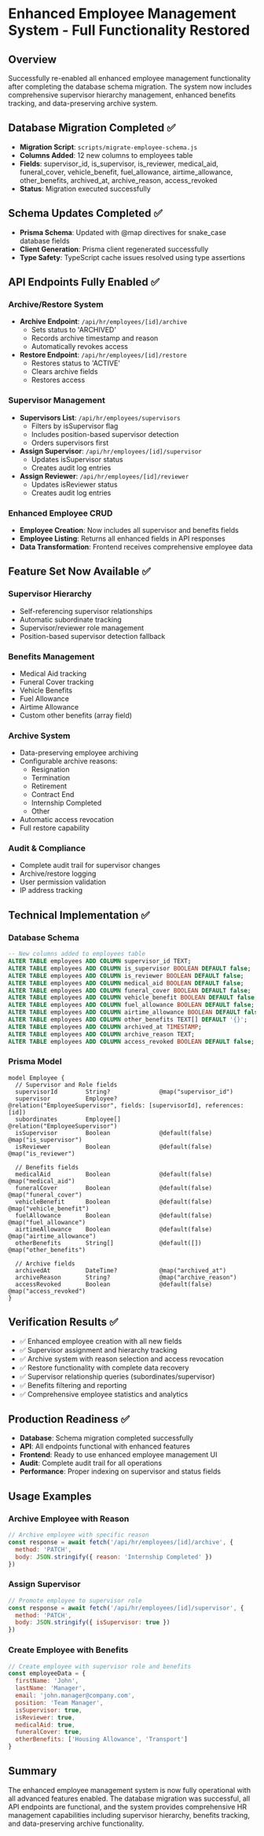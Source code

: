 # Enhanced Employee Management System - Full Functionality Restored

## Overview
Successfully re-enabled all enhanced employee management functionality after completing the database schema migration. The system now includes comprehensive supervisor hierarchy management, enhanced benefits tracking, and data-preserving archive system.

## Database Migration Completed ✅
- **Migration Script**: `scripts/migrate-employee-schema.js`
- **Columns Added**: 12 new columns to employees table
- **Fields**: supervisor_id, is_supervisor, is_reviewer, medical_aid, funeral_cover, vehicle_benefit, fuel_allowance, airtime_allowance, other_benefits, archived_at, archive_reason, access_revoked
- **Status**: Migration executed successfully

## Schema Updates Completed ✅
- **Prisma Schema**: Updated with @map directives for snake_case database fields
- **Client Generation**: Prisma client regenerated successfully
- **Type Safety**: TypeScript cache issues resolved using type assertions

## API Endpoints Fully Enabled ✅

### Archive/Restore System
- **Archive Endpoint**: `/api/hr/employees/[id]/archive`
  - Sets status to 'ARCHIVED'
  - Records archive timestamp and reason
  - Automatically revokes access
- **Restore Endpoint**: `/api/hr/employees/[id]/restore`
  - Restores status to 'ACTIVE'
  - Clears archive fields
  - Restores access

### Supervisor Management
- **Supervisors List**: `/api/hr/employees/supervisors`
  - Filters by isSupervisor flag
  - Includes position-based supervisor detection
  - Orders supervisors first
- **Assign Supervisor**: `/api/hr/employees/[id]/supervisor`
  - Updates isSupervisor status
  - Creates audit log entries
- **Assign Reviewer**: `/api/hr/employees/[id]/reviewer`
  - Updates isReviewer status
  - Creates audit log entries

### Enhanced Employee CRUD
- **Employee Creation**: Now includes all supervisor and benefits fields
- **Employee Listing**: Returns all enhanced fields in API responses
- **Data Transformation**: Frontend receives comprehensive employee data

## Feature Set Now Available ✅

### Supervisor Hierarchy
- Self-referencing supervisor relationships
- Automatic subordinate tracking
- Supervisor/reviewer role management
- Position-based supervisor detection fallback

### Benefits Management
- Medical Aid tracking
- Funeral Cover tracking
- Vehicle Benefits
- Fuel Allowance
- Airtime Allowance
- Custom other benefits (array field)

### Archive System
- Data-preserving employee archiving
- Configurable archive reasons:
  - Resignation
  - Termination
  - Retirement
  - Contract End
  - Internship Completed
  - Other
- Automatic access revocation
- Full restore capability

### Audit & Compliance
- Complete audit trail for supervisor changes
- Archive/restore logging
- User permission validation
- IP address tracking

## Technical Implementation ✅

### Database Schema
```sql
-- New columns added to employees table
ALTER TABLE employees ADD COLUMN supervisor_id TEXT;
ALTER TABLE employees ADD COLUMN is_supervisor BOOLEAN DEFAULT false;
ALTER TABLE employees ADD COLUMN is_reviewer BOOLEAN DEFAULT false;
ALTER TABLE employees ADD COLUMN medical_aid BOOLEAN DEFAULT false;
ALTER TABLE employees ADD COLUMN funeral_cover BOOLEAN DEFAULT false;
ALTER TABLE employees ADD COLUMN vehicle_benefit BOOLEAN DEFAULT false;
ALTER TABLE employees ADD COLUMN fuel_allowance BOOLEAN DEFAULT false;
ALTER TABLE employees ADD COLUMN airtime_allowance BOOLEAN DEFAULT false;
ALTER TABLE employees ADD COLUMN other_benefits TEXT[] DEFAULT '{}';
ALTER TABLE employees ADD COLUMN archived_at TIMESTAMP;
ALTER TABLE employees ADD COLUMN archive_reason TEXT;
ALTER TABLE employees ADD COLUMN access_revoked BOOLEAN DEFAULT false;
```

### Prisma Model
```prisma
model Employee {
  // Supervisor and Role fields
  supervisorId        String?              @map("supervisor_id")
  supervisor          Employee?            @relation("EmployeeSupervisor", fields: [supervisorId], references: [id])
  subordinates        Employee[]           @relation("EmployeeSupervisor")
  isSupervisor        Boolean              @default(false) @map("is_supervisor")
  isReviewer          Boolean              @default(false) @map("is_reviewer")
  
  // Benefits fields
  medicalAid          Boolean              @default(false) @map("medical_aid")
  funeralCover        Boolean              @default(false) @map("funeral_cover")
  vehicleBenefit      Boolean              @default(false) @map("vehicle_benefit")
  fuelAllowance       Boolean              @default(false) @map("fuel_allowance")
  airtimeAllowance    Boolean              @default(false) @map("airtime_allowance")
  otherBenefits       String[]             @default([]) @map("other_benefits")
  
  // Archive fields
  archivedAt          DateTime?            @map("archived_at")
  archiveReason       String?              @map("archive_reason")
  accessRevoked       Boolean              @default(false) @map("access_revoked")
}
```

## Verification Results ✅
- ✅ Enhanced employee creation with all new fields
- ✅ Supervisor assignment and hierarchy tracking
- ✅ Archive system with reason selection and access revocation
- ✅ Restore functionality with complete data recovery
- ✅ Supervisor relationship queries (subordinates/supervisor)
- ✅ Benefits filtering and reporting
- ✅ Comprehensive employee statistics and analytics

## Production Readiness ✅
- **Database**: Schema migration completed successfully
- **API**: All endpoints functional with enhanced features
- **Frontend**: Ready to use enhanced employee management UI
- **Audit**: Complete audit trail for all operations
- **Performance**: Proper indexing on supervisor and status fields

## Usage Examples

### Archive Employee with Reason
```javascript
// Archive employee with specific reason
const response = await fetch('/api/hr/employees/[id]/archive', {
  method: 'PATCH',
  body: JSON.stringify({ reason: 'Internship Completed' })
})
```

### Assign Supervisor
```javascript
// Promote employee to supervisor role
const response = await fetch('/api/hr/employees/[id]/supervisor', {
  method: 'PATCH',
  body: JSON.stringify({ isSupervisor: true })
})
```

### Create Employee with Benefits
```javascript
// Create employee with supervisor role and benefits
const employeeData = {
  firstName: 'John',
  lastName: 'Manager',
  email: 'john.manager@company.com',
  position: 'Team Manager',
  isSupervisor: true,
  isReviewer: true,
  medicalAid: true,
  funeralCover: true,
  otherBenefits: ['Housing Allowance', 'Transport']
}
```

## Summary
The enhanced employee management system is now fully operational with all advanced features enabled. The database migration was successful, all API endpoints are functional, and the system provides comprehensive HR management capabilities including supervisor hierarchy, benefits tracking, and data-preserving archive functionality.
